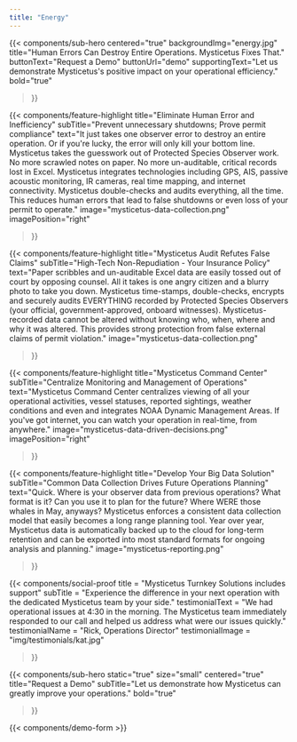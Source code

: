 ```yaml
---
title: "Energy"
---
```


{{< components/sub-hero
	centered="true"
	backgroundImg="energy.jpg"
	title="Human Errors Can Destroy Entire Operations. Mysticetus Fixes That."
	buttonText="Request a Demo"
	buttonUrl="demo"
	supportingText="Let us demonstrate Mysticetus's positive impact on your operational efficiency."
	bold="true"
>}}

{{< components/feature-highlight
	title="Eliminate Human Error and Inefficiency"
	subTitle="Prevent unnecessary shutdowns; Prove permit compliance"
	text="It just takes one observer error to destroy an entire operation. Or if you're lucky, the error will only kill your bottom line. Mysticetus takes the guesswork out of Protected Species Observer work. No more scrawled notes on paper. No more un-auditable, critical records lost in Excel. Mysticetus integrates technologies including GPS, AIS,  passive acoustic monitoring, IR cameras, real time mapping, and internet connectivity. Mysticetus double-checks and audits everything, all the time. This reduces human errors that lead to false shutdowns or even loss of your permit to operate."
	image="mysticetus-data-collection.png"
	imagePosition="right"
>}}

{{< components/feature-highlight
	title="Mysticetus Audit Refutes False Claims"
	subTitle="High-Tech Non-Repudiation - Your Insurance Policy"
	text="Paper scribbles and un-auditable Excel data are easily tossed out of court by opposing counsel. All it takes is one angry citizen and a blurry photo to take you down. Mysticetus time-stamps, double-checks, encrypts and securely audits EVERYTHING recorded by Protected Species Observers (your official, government-approved, onboard witnesses). Mysticetus-recorded data cannot be altered without knowing who, when, where and why it was altered. This provides strong protection from false external claims of permit violation."
	image="mysticetus-data-collection.png"
>}}

{{< components/feature-highlight
	title="Mysticetus Command Center"
	subTitle="Centralize Monitoring and Management of Operations"
	text="Mysticetus Command Center centralizes viewing of all your operational activities, vessel statuses, reported sightings, weather conditions and even and integrates NOAA Dynamic Management Areas. If you've got internet, you can watch your operation in real-time, from anywhere."
	image="mysticetus-data-driven-decisions.png"
	imagePosition="right"

>}}

{{< components/feature-highlight
	title="Develop Your Big Data Solution"
	subTitle="Common Data Collection Drives Future Operations Planning"
	text="Quick. Where is your observer data from previous operations? What format is it? Can you use it to plan for the future? Where WERE those whales in May, anyways? Mysticetus enforces a consistent data collection model that easily becomes a long range planning tool. Year over year, Mysticetus data is automatically backed up to the cloud for long-term retention and can be exported into most standard formats for ongoing analysis and planning."
	image="mysticetus-reporting.png"
>}}

{{< components/social-proof 
	title = "Mysticetus Turnkey Solutions includes support"
	subTitle = "Experience the difference in your next operation with the dedicated Mysticetus team by your side."
	testimonialText = "We had operational issues at 4:30 in the morning. The Mysticetus team immediately responded to our call and helped us address what were our issues quickly."
	testimonialName = "Rick, Operations Director"
	testimonialImage = "img/testimonials/kat.jpg"
>}}

{{< components/sub-hero
	static="true"
	size="small"
	centered="true"
	title="Request a Demo"
	subTitle="Let us demonstrate how Mysticetus can greatly improve your operations."
	bold="true"
>}}

{{< components/demo-form >}}
